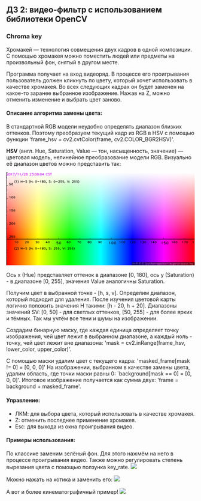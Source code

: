 ## ДЗ 2: видео-фильтр с использованием библиотеки OpenCV

### Chroma key

Хромакей — технология совмещения двух кадров в одной композиции. С помощью хромакея можно поместить людей или предметы на произвольный фон, снятый в другом месте. 

Программа получает на вход видеоряд. В процессе его проигрывания пользователь должен кликнуть по цвету, который хочет использовать в качестве хромакея. Во всех следующих кадрах он будет заменен на какое-то заранее выбранное изображение. Нажав на Z, можно отменить изменение и выбрать цвет заново.

#### Описание алгоритма замены цвета:

В стандартной RGВ модели неудобно определять диапазон близких оттенков. Поэтому преобразуем текущий кадр из RGB в HSV с помощью функции 'frame_hsv = cv2.cvtColor(frame, cv2.COLOR_BGR2HSV)'.

**HSV** (англ. Hue, Saturation, Value — тон, насыщенность, значение) — цветовая модель, нелинейное преобразование модели RGB. Визуально её диапазон цветов можно представить так:

![](hsv.png)

Ось x (Hue) представляет оттенок в диапазоне [0, 180], ось y (Saturation) - в диапазоне [0, 255], значения Value аналогичны Saturation.

Получим цвет в выбранной точке - [h, s, v]. Определим диапазон, который подходит для удаления. После изучения цветовой карты логично положить значения H такими: [h - 20, h + 20]. Диапазоны значений SV: [0, 50] - для светлых оттенков, [50, 255] - для более ярких и тёмных. Так мы учтём все тени и шумы на изображении.

Создадим бинарную маску, где каждая единица определяет точку изображения, чей цвет лежит в выбранном диапазоне, а каждый ноль - точку, чей цвет лежит вне диапазона: 'mask = cv2.inRange(frame_hsv, lower_color, upper_color)'.

С помощью маски удалим цвет с текущего кадра: 'masked_frame[mask != 0] = [0, 0, 0]'
На изображении, выбранном в качестве замены цвета, удалим область, где точки маски равны 0: `background[mask == 0] = [0, 0, 0]'.
Итоговое изображение получается как сумма двух: 'frame = background + masked_frame'.

#### Управление:

- ЛКМ: для выбора цвета, который использовать в качестве хромакея.
- Z: отменить последнее применение хромакея.
- Esc: для выхода из окна проигрывания видео.

#### Примеры использования:

По классике заменим зелёный фон. Для этого нажмём на него в процессе проигрывания видео. Также можно регулировать степень вырезания цвета с помощью ползунка key_rate.
![](examples/chromakey_1.gif)

Можно нажать на котика и заменить его:
![](examples/chromakey_2.gif)

А вот и более кинематографичный пример!
![](examples/chromakey_3.gif)